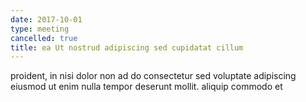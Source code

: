 ```yaml
---
date: 2017-10-01
type: meeting
cancelled: true
title: ea Ut nostrud adipiscing sed cupidatat cillum
---
```

proident, in nisi dolor non ad do consectetur sed voluptate adipiscing eiusmod ut enim nulla tempor deserunt mollit. aliquip commodo et